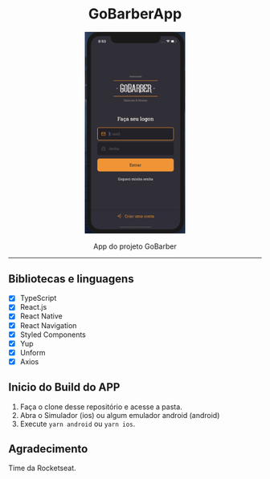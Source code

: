 <h1 align="center">
GoBarberApp
</h1>

<p align="center">
  <img src="public/assets/demo.png" width="200">
</p>
<p align="center">App do projeto GoBarber</p>
<hr>

## Bibliotecas e linguagens

- [x] TypeScript
- [x] React.js
- [x] React Native
- [x] React Navigation
- [x] Styled Components
- [x] Yup
- [x] Unform
- [x] Axios

## Inicio do Build do APP
1. Faça o clone desse repositório e acesse a pasta.
2. Abra o Simulador (ios) ou algum emulador android (android)
3. Execute `yarn android` ou `yarn ios`.<br />

## Agradecimento
Time da Rocketseat.